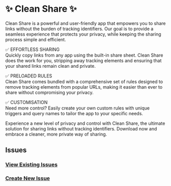 # ✨ Clean Share ✨
Clean Share is a powerful and user-friendly app that empowers you to share links without the burden of tracking identifiers. Our goal is to provide a seamless experience that protects your privacy, while keeping the sharing process simple and efficient.

✅ EFFORTLESS SHARING  
Quickly copy links from any app using the built-in share sheet. Clean Share does the work for you, stripping away tracking elements and ensuring that your shared links remain clean and private.

✅ PRELOADED RULES  
Clean Share comes bundled with a comprehensive set of rules designed to remove tracking elements from popular URLs, making it easier than ever to share without compromising your privacy.

✅ CUSTOMISATION  
Need more control? Easily create your own custom rules with unique triggers and query names to tailor the app to your specific needs.

Experience a new level of privacy and control with Clean Share, the ultimate solution for sharing links without tracking identifiers. Download now and embrace a cleaner, more private way of sharing.

## Issues

### [View Existing Issues](https://github.com/CleanShare/Issues/issues)

### [Create New Issue](https://github.com/CleanShare/Issues/issues/new/choose)

<!--

**Here are some ideas to get you started:**

🙋‍♀️ A short introduction - what is your organization all about?
🌈 Contribution guidelines - how can the community get involved?
👩‍💻 Useful resources - where can the community find your docs? Is there anything else the community should know?
🍿 Fun facts - what does your team eat for breakfast?
🧙 Remember, you can do mighty things with the power of [Markdown](https://docs.github.com/github/writing-on-github/getting-started-with-writing-and-formatting-on-github/basic-writing-and-formatting-syntax)
-->
